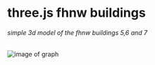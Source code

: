 # three.js fhnw buildings
###### simple 3d model of the fhnw buildings 5,6 and 7

![image of graph](http://langaust.com/github/three.js.png)